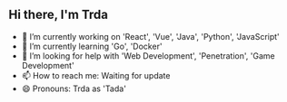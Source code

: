 ## Hi there, I'm Trda

- 🔭 I’m currently working on 'React', 'Vue', 'Java', 'Python', 'JavaScript'
- 🌱 I’m currently learning 'Go', 'Docker'
- 🤔 I’m looking for help with 'Web Development', 'Penetration', 'Game Development'
- 📫 How to reach me: Waiting for update
- 😄 Pronouns: Trda as 'Tada'




